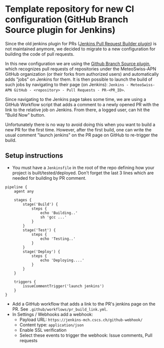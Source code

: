 # Template repository for new CI configuration (GitHub Branch Source plugin for Jenkins)

Since the old jenkins plugin for PRs ([Jenkins Pull Request Builder plugin](https://plugins.jenkins.io/ghprb/)) is not maintained anymore, we decided to migrate to a new configuration for building the code of pull requests.

In this new configuration we are using the [Github Branch Source plugin](https://plugins.jenkins.io/github-branch-source/), which recognizes pull requests of repositories under the MeteoSwiss-APN GitHub organization (or their forks from authorized users) and automatically adds "jobs" on Jenkins for them. It is then possible to launch the build of such jobs by navigating to their page (on Jenkins): `Jenkins - MeteoSwiss-APN GitHub - <repository> - Pull Requests - PR-<PR_ID>`.

Since navigating to the Jenkins page takes some time, we are using a GitHub Workflow script that adds a comment to a newly opened PR with the link to the relative job on Jenkins. From there, a logged user, can hit the "Build Now" button.

Unfortunately there is no way to avoid doing this when you want to build a new PR for the first time. However, after the first build, one can write the usual comment "launch jenkins" on the PR page on GitHub to re-trigger the build.

## Setup instructions

- You must have a `Jenkinsfile` in the root of the repo defining how your project is built/tested/deployed. Don't forget the last 3 lines which are needed for building by PR comment.
```
pipeline {
    agent any

    stages {
        stage('Build') {
            steps {
                echo 'Building..'
                sh 'gcc ...'
            }
        }
        stage('Test') {
            steps {
                echo 'Testing..'
            }
        }
        stage('Deploy') {
            steps {
                echo 'Deploying....'
            }
        }
    }
    
    triggers {
        issueCommentTrigger('launch jenkins')
    }
}
```
- Add a GitHub workflow that adds a link to the PR's jenkins page on the PR. See `.github/workflows/pr_build_link.yml`.
- In Settings / Webhooks add a webhook:
  - Payload URL: `https://jenkins-mch.cscs.ch/github-webhook/`
  - Content type: `application/json`
  - Enable SSL verification
  - Select these events to trigger the webhook: Issue comments, Pull requests
